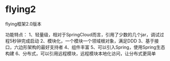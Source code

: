 # flying2
flying框架2.0版本

功能特点：
1、轻量级，相对于SpringCloud而言，引用了少数的几个jar，调试过程5秒钟完成启动
2、模块化，一个模块一个领域根对象，满足DDD
3、基于接口，六边形架构的最好支持者
4、组件丰富
5、可以引入Spring，使用Spring生态构建
6、分布式，可以引用远程模块，远程模块本地化访问，让分布式更简单
